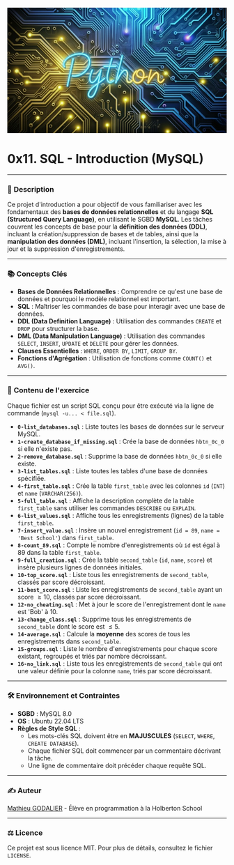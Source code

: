 <p align="center"\>
<img src="https://github.com/Mathieu7483/Aiko78-Photgraphy/blob/main/img/python%20n%C3%A9eon%20carte%20%C3%A9l%C3%A9ctronique.png"\>
</p\>

# 0x11. SQL - Introduction (MySQL)

-----

### 📝 **Description**

Ce projet d'introduction a pour objectif de vous familiariser avec les fondamentaux des **bases de données relationnelles** et du langage **SQL (Structured Query Language)**, en utilisant le SGBD **MySQL**. Les tâches couvrent les concepts de base pour la **définition des données (DDL)**, incluant la création/suppression de bases et de tables, ainsi que la **manipulation des données (DML)**, incluant l'insertion, la sélection, la mise à jour et la suppression d'enregistrements.

-----

### 📚 **Concepts Clés**

  * **Bases de Données Relationnelles** : Comprendre ce qu'est une base de données et pourquoi le modèle relationnel est important.
  * **SQL** : Maîtriser les commandes de base pour interagir avec une base de données.
  * **DDL (Data Definition Language)** : Utilisation des commandes `CREATE` et `DROP` pour structurer la base.
  * **DML (Data Manipulation Language)** : Utilisation des commandes `SELECT`, `INSERT`, `UPDATE` et `DELETE` pour gérer les données.
  * **Clauses Essentielles** : `WHERE`, `ORDER BY`, `LIMIT`, `GROUP BY`.
  * **Fonctions d'Agrégation** : Utilisation de fonctions comme `COUNT()` et `AVG()`.

-----

### 📂 **Contenu de l'exercice**

Chaque fichier est un script SQL conçu pour être exécuté via la ligne de commande (`mysql -u... < file.sql`).

  * **`0-list_databases.sql`** : Liste toutes les bases de données sur le serveur MySQL.
  * **`1-create_database_if_missing.sql`** : Crée la base de données `hbtn_0c_0` si elle n'existe pas.
  * **`2-remove_database.sql`** : Supprime la base de données `hbtn_0c_0` si elle existe.
  * **`3-list_tables.sql`** : Liste toutes les tables d'une base de données spécifiée.
  * **`4-first_table.sql`** : Crée la table `first_table` avec les colonnes `id` (`INT`) et `name` (`VARCHAR(256)`).
  * **`5-full_table.sql`** : Affiche la description complète de la table `first_table` sans utiliser les commandes `DESCRIBE` ou `EXPLAIN`.
  * **`6-list_values.sql`** : Affiche tous les enregistrements (lignes) de la table `first_table`.
  * **`7-insert_value.sql`** : Insère un nouvel enregistrement (`id = 89`, `name = 'Best School'`) dans `first_table`.
  * **`8-count_89.sql`** : Compte le nombre d'enregistrements où `id` est égal à 89 dans la table `first_table`.
  * **`9-full_creation.sql`** : Crée la table `second_table` (`id`, `name`, `score`) et insère plusieurs lignes de données initiales.
  * **`10-top_score.sql`** : Liste tous les enregistrements de `second_table`, classés par score décroissant.
  * **`11-best_score.sql`** : Liste les enregistrements de `second_table` ayant un score $\ge 10$, classés par score décroissant.
  * **`12-no_cheating.sql`** : Met à jour le score de l'enregistrement dont le `name` est 'Bob' à 10.
  * **`13-change_class.sql`** : Supprime tous les enregistrements de `second_table` dont le score est $\le 5$.
  * **`14-average.sql`** : Calcule la **moyenne** des scores de tous les enregistrements dans `second_table`.
  * **`15-groups.sql`** : Liste le nombre d'enregistrements pour chaque score existant, regroupés et triés par nombre décroissant.
  * **`16-no_link.sql`** : Liste tous les enregistrements de `second_table` qui ont une valeur définie pour la colonne `name`, triés par score décroissant.

-----

### 🛠️ **Environnement et Contraintes**

  * **SGBD** : MySQL 8.0
  * **OS** : Ubuntu 22.04 LTS
  * **Règles de Style SQL** :
      * Les mots-clés SQL doivent être en **MAJUSCULES** (`SELECT`, `WHERE`, `CREATE DATABASE`).
      * Chaque fichier SQL doit commencer par un commentaire décrivant la tâche.
      * Une ligne de commentaire doit précéder chaque requête SQL.

-----

### ✍️ **Auteur**

[Mathieu GODALIER](https://github.com/Mathieu7483) - Élève en programmation à la Holberton School

-----

### ⚖️ **Licence**

Ce projet est sous licence MIT. Pour plus de détails, consultez le fichier `LICENSE`.
